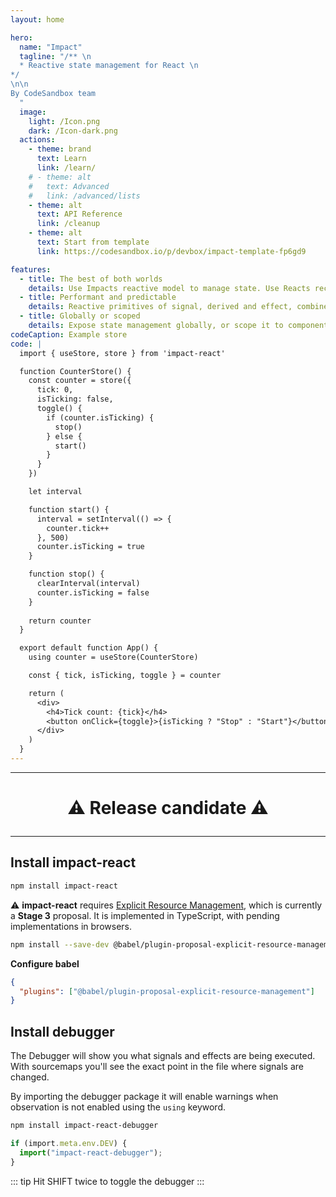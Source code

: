 ```yaml
---
layout: home

hero:
  name: "Impact"
  tagline: "/** \n
  * Reactive state management for React \n
*/
\n\n
By CodeSandbox team
  "
  image:
    light: /Icon.png
    dark: /Icon-dark.png
  actions:
    - theme: brand
      text: Learn
      link: /learn/
    # - theme: alt
    #   text: Advanced
    #   link: /advanced/lists
    - theme: alt
      text: API Reference
      link: /cleanup
    - theme: alt
      text: Start from template 
      link: https://codesandbox.io/p/devbox/impact-template-fp6gd9

features:
  - title: The best of both worlds
    details: Use Impacts reactive model to manage state. Use Reacts reconciliation model to manage UI.
  - title: Performant and predictable
    details: Reactive primitives of signal, derived and effect, combined with inferred observation in components.
  - title: Globally or scoped
    details: Expose state management globally, or scope it to component trees to take advantage of modern React data fetching patterns.
codeCaption: Example store 
code: |
  import { useStore, store } from 'impact-react'

  function CounterStore() {
    const counter = store({
      tick: 0,
      isTicking: false,
      toggle() {
        if (counter.isTicking) {
          stop()
        } else {
          start()
        }
      }
    })

    let interval

    function start() {
      interval = setInterval(() => {
        counter.tick++
      }, 500)
      counter.isTicking = true
    }

    function stop() {
      clearInterval(interval)
      counter.isTicking = false
    }
    
    return counter
  }

  export default function App() {
    using counter = useStore(CounterStore)

    const { tick, isTicking, toggle } = counter

    return (
      <div>
        <h4>Tick count: {tick}</h4>
        <button onClick={toggle}>{isTicking ? "Stop" : "Start"}</button>
      </div>
    )
  }
---
```


<HomeContent>

<hr/>

<h1 align="center">

:warning: Release candidate :warning:

</h1>

<hr/>

<ClientOnly>
  <Playground />
</ClientOnly>

## Install impact-react

```sh [npm]
npm install impact-react
```

:warning: **impact-react** requires [Explicit Resource Management](https://github.com/tc39/proposal-explicit-resource-management), which is currently a **Stage 3** proposal. It is implemented in TypeScript, with pending implementations in browsers.

```sh [npm]
npm install --save-dev @babel/plugin-proposal-explicit-resource-management
```

**Configure babel**

```json
{
  "plugins": ["@babel/plugin-proposal-explicit-resource-management"]
}
```

## Install debugger

The Debugger will show you what signals and effects are being executed. With sourcemaps you'll see the exact point in the file where signals are changed.

By importing the debugger package it will enable warnings when observation is not enabled using the `using` keyword.

```sh [npm]
npm install impact-react-debugger
```

```ts
if (import.meta.env.DEV) {
  import("impact-react-debugger");
}
```

::: tip
Hit SHIFT twice to toggle the debugger
:::

</HomeContent>
